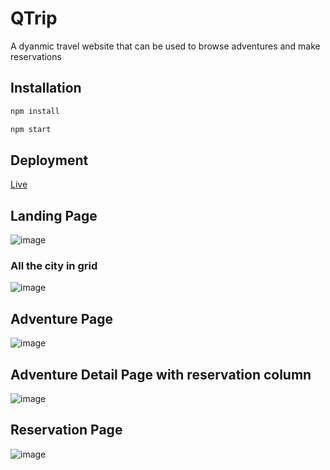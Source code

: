 # QTrip
A dyanmic travel website that can be used to browse adventures and make reservations

## Installation

```bash
npm install
```
```bash
npm start
```

## Deployment
[Live](https://qtrip-dynamic-3ubqygwlc-ehtesham-tariques-projects.vercel.app/)

## Landing Page
![image](https://github.com/ehteshamtarq/QKart/assets/72429244/03ad798d-882d-4fd0-8b6b-ac2866867764)

### All the city in grid 
![image](https://github.com/ehteshamtarq/QKart/assets/72429244/866cd44d-0ce2-41df-9b17-157a0ecb3feb)

## Adventure Page

![image](https://github.com/ehteshamtarq/QKart/assets/72429244/0e55c2f0-fecf-4e98-9c76-5bedce66c1e7)

## Adventure Detail Page with reservation column

![image](https://github.com/ehteshamtarq/QKart/assets/72429244/2fe6f1ec-8739-4d94-8010-7613ffec2d68)

## Reservation Page
![image](https://github.com/ehteshamtarq/QKart/assets/72429244/22f43071-8ac0-4e91-8987-6aa08e05f04b)




